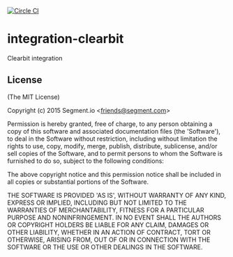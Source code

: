 [![Circle CI](https://circleci.com/gh/segmentio/integration-direct.svg?style=svg&circle-token=205515121d02256427e62783d2f041da79f6e585)](https://circleci.com/gh/segment-integrations/integration-clearbit)

# integration-clearbit

Clearbit integration

## License

(The MIT License)

Copyright (c) 2015 Segment.io &lt;friends@segment.com&gt;

Permission is hereby granted, free of charge, to any person obtaining
a copy of this software and associated documentation files (the
'Software'), to deal in the Software without restriction, including
without limitation the rights to use, copy, modify, merge, publish,
distribute, sublicense, and/or sell copies of the Software, and to
permit persons to whom the Software is furnished to do so, subject to
the following conditions:

The above copyright notice and this permission notice shall be
included in all copies or substantial portions of the Software.

THE SOFTWARE IS PROVIDED 'AS IS', WITHOUT WARRANTY OF ANY KIND,
EXPRESS OR IMPLIED, INCLUDING BUT NOT LIMITED TO THE WARRANTIES OF
MERCHANTABILITY, FITNESS FOR A PARTICULAR PURPOSE AND NONINFRINGEMENT.
IN NO EVENT SHALL THE AUTHORS OR COPYRIGHT HOLDERS BE LIABLE FOR ANY
CLAIM, DAMAGES OR OTHER LIABILITY, WHETHER IN AN ACTION OF CONTRACT,
TORT OR OTHERWISE, ARISING FROM, OUT OF OR IN CONNECTION WITH THE
SOFTWARE OR THE USE OR OTHER DEALINGS IN THE SOFTWARE.
